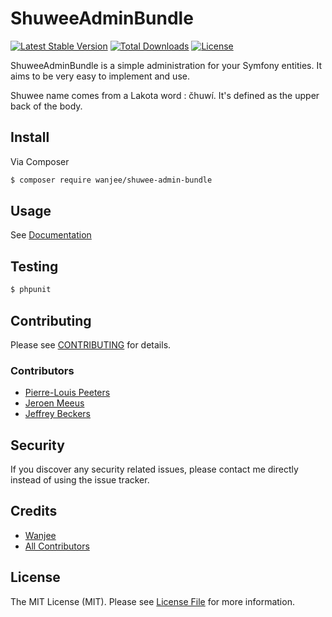 # ShuweeAdminBundle

[![Latest Stable Version](https://poser.pugx.org/wanjee/shuwee-admin-bundle/v/stable)](https://packagist.org/packages/wanjee/shuwee-admin-bundle)
[![Total Downloads](https://poser.pugx.org/wanjee/shuwee-admin-bundle/downloads)](https://packagist.org/packages/wanjee/shuwee-admin-bundle)
[![License](https://poser.pugx.org/wanjee/shuwee-admin-bundle/license)](https://packagist.org/packages/wanjee/shuwee-admin-bundle)

ShuweeAdminBundle is a simple administration for your Symfony entities.  It aims to be very easy to implement and use.    

Shuwee name comes from a Lakota word : čhuwí. It's defined as the upper back of the body.  

## Install

Via Composer

``` bash
$ composer require wanjee/shuwee-admin-bundle
```

## Usage

See [Documentation](doc/index.md)

## Testing

``` bash
$ phpunit
```

## Contributing

Please see [CONTRIBUTING](CONTRIBUTING.md) for details.

### Contributors

- [Pierre-Louis Peeters](https://github.com/PLPeeters)
- [Jeroen Meeus](https://github.com/pinoniq)
- [Jeffrey Beckers](https://github.com/JeffBeckers)

## Security

If you discover any security related issues, please contact me directly instead of using the issue tracker.

## Credits

- [Wanjee](https://github.com/wanjee)
- [All Contributors](../../contributors)

## License

The MIT License (MIT). Please see [License File](LICENSE.md) for more information.
